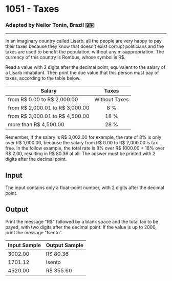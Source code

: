# 1051 - Taxes
### Adapted by Neilor Tonin, Brazil <span>&#x1f1e7;&#x1f1f7;</span>
---

In an imaginary country called Lisarb, all the people are very happy to pay their taxes because they know that doesn’t exist corrupt politicians and the taxes are used to benefit the population, without any misappropriation. The currency of this country is Rombus, whose symbol is R$.

Read a value with 2 digits after the decimal point, equivalent to the salary of a Lisarb inhabitant. Then print the due value that this person must pay of taxes, according to the table below.

| **Salary** | **Taxes** |
| --- | --- |
|from R$ 0.00 to R$ 2,000.00|<div align="center">Without Taxes</div>|
|from R$ 2,000.01 to R$ 3,000.00|<div align="center">8 %</div>|
|from R$ 3,000.01 to R$ 4,500.00|<div align="center">18 %</div>|
|more than R$ 4,500.00|<div align="center">28 %</div>|

Remember, if the salary is R$ 3,002.00 for example, the rate of 8% is only over R$ 1,000.00, because the salary from R$ 0.00 to R$ 2,000.00 is tax free. In the follow example, the total rate is 8% over R$ 1000.00 + 18% over R$ 2.00, resulting in R$ 80.36 at all. The answer must be printed with 2 digits after the decimal point.

## Input

The input contains only a float-point number, with 2 digits after the decimal point.

## Output

Print the message "R$" followed by a blank space and the total tax to be payed, with two digits after the decimal point. If the value is up to 2000, print the message "Isento".


| Input Sample | Output Sample |
| --- | --- |
|3002.00|R$ 80.36|
|1701.12|Isento|
|4520.00|R$ 355.60|
